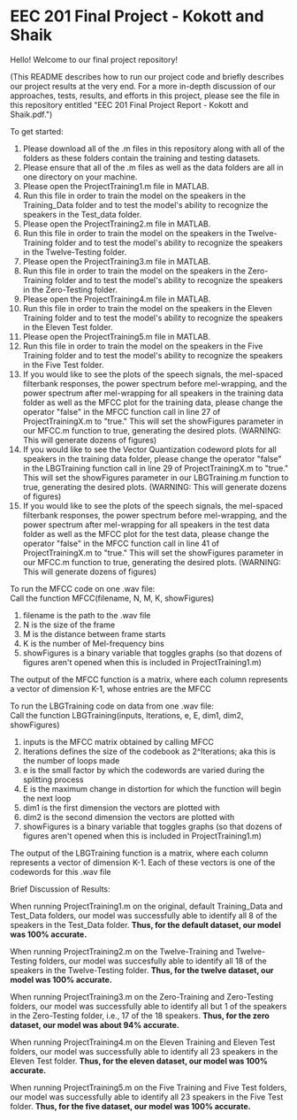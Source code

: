 # EEC 201 Final Project - Kokott and Shaik
Hello! Welcome to our final project repository!

(This README describes how to run our project code and briefly describes our project results at the very end. For a more in-depth discussion of our approaches, tests, results, and efforts in this project, please see the file in this repository entitled "EEC 201 Final Project Report - Kokott and Shaik.pdf.")

To get started:
1. Please download all of the .m files in this repository along with all of the folders as these folders contain the training and testing datasets.
2. Please ensure that all of the .m files as well as the data folders are all in one directory on your machine.
3. Please open the ProjectTraining1.m file in MATLAB.
4. Run this file in order to train the model on the speakers in the Training_Data folder and to test the model's ability to recognize the speakers in the Test_data folder.
5. Please open the ProjectTraining2.m file in MATLAB.
6. Run this file in order to train the model on the speakers in the Twelve-Training folder and to test the model's ability to recognize the speakers in the Twelve-Testing folder.
7. Please open the ProjectTraining3.m file in MATLAB.
8. Run this file in order to train the model on the speakers in the Zero-Training folder and to test the model's ability to recognize the speakers in the Zero-Testing folder.
9. Please open the ProjectTraining4.m file in MATLAB.
10. Run this file in order to train the model on the speakers in the Eleven Training folder and to test the model's ability to recognize the speakers in the Eleven Test folder.
11. Please open the ProjectTraining5.m file in MATLAB.
12. Run this file in order to train the model on the speakers in the Five Training folder and to test the model's ability to recognize the speakers in the Five Test folder.
13. If you would like to see the plots of the speech signals, the mel-spaced filterbank responses, the power spectrum before mel-wrapping, and the power spectrum after mel-wrapping for all speakers in the training data folder as well as the MFCC plot for the training data, please change the operator "false" in the MFCC function call in line 27 of ProjectTrainingX.m to "true." This will set the showFigures parameter in our MFCC.m function to true, generating the desired plots. (WARNING: This will generate dozens of figures)
14. If you would like to see the Vector Quantization codeword plots for all speakers in the training data folder, please change the operator "false" in the LBGTraining function call in line 29 of ProjectTrainingX.m to "true." This will set the showFigures parameter in our LBGTraining.m function to true, generating the desired plots. (WARNING: This will generate dozens of figures)
15. If you would like to see the plots of the speech signals, the mel-spaced filterbank responses, the power spectrum before mel-wrapping, and the power spectrum after mel-wrapping for all speakers in the test data folder as well as the MFCC plot for the test data, please change the operator "false" in the MFCC function call in line 41 of ProjectTrainingX.m to "true." This will set the showFigures parameter in our MFCC.m function to true, generating the desired plots. (WARNING: This will generate dozens of figures)


To run the MFCC code on one .wav file:  
Call the function MFCC(filename, N, M, K, showFigures)  
1. filename is the path to the .wav file  
2. N is the size of the frame  
3. M is the distance between frame starts  
4. K is the number of Mel-frequency bins  
5. showFigures is a binary variable that toggles graphs (so that dozens of figures aren't opened when this is included in ProjectTraining1.m)

The output of the MFCC function is a matrix, where each column represents a vector of dimension K-1, whose entries are the MFCC


To run the LBGTraining code on data from one .wav file:  
Call the function LBGTraining(inputs, Iterations, e, E, dim1, dim2, showFigures)  
1. inputs is the MFCC matrix obtained by calling MFCC
2. Iterations defines the size of the codebook as 2^Iterations; aka this is the number of loops made
3. e is the small factor by which the codewords are varied during the splitting process
4. E is the maximum change in distortion for which the function will begin the next loop
5. dim1 is the first dimension the vectors are plotted with
6. dim2 is the second dimension the vectors are plotted with
7. showFigures is a binary variable that toggles graphs (so that dozens of figures aren't opened when this is included in ProjectTraining1.m)

The output of the LBGTraining function is a matrix, where each column represents a vector of dimension K-1. Each of these vectors is one of the codewords for this .wav file

Brief Discussion of Results:

When running ProjectTraining1.m on the original, default Training_Data and Test_Data folders, our model was successfully able to identify all 8 of the speakers in the Test_Data folder. **Thus, for the default dataset, our model was 100% accurate.**

When running ProjectTraining2.m on the Twelve-Training and Twelve-Testing folders, our model was succesfully able to identify all 18 of the speakers in the Twelve-Testing folder. **Thus, for the twelve dataset, our model was 100% accurate.**

When running ProjectTraining3.m on the Zero-Training and Zero-Testing folders, our model was successfully able to identify all but 1 of the speakers in the Zero-Testing folder, i.e., 17 of the 18 speakers. **Thus, for the zero dataset, our model was about 94% accurate.**

When running ProjectTraining4.m on the Eleven Training and Eleven Test folders, our model was successfully able to identify all 23 speakers in the Eleven Test folder. **Thus, for the eleven dataset, our model was 100% accurate.**

When running ProjectTraining5.m on the Five Training and Five Test folders, our model was successfully able to identify all 23 speakers in the Five Test folder. **Thus, for the five dataset, our model was 100% accurate.**
